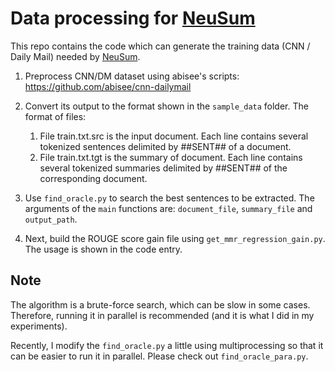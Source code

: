 # Data processing for [NeuSum](https://github.com/magic282/NeuSum)

This repo contains the code which can generate the training data (CNN / Daily Mail) needed by [NeuSum](https://github.com/magic282/NeuSum).



1. Preprocess CNN/DM dataset using abisee's scripts: https://github.com/abisee/cnn-dailymail
2. Convert its output to the format shown in the `sample_data` folder. The format of files:
    1. File train.txt.src is the input document. Each line contains several tokenized sentences delimited by ##SENT## of a document.
    2. File train.txt.tgt is the summary of document. Each line contains several tokenized summaries delimited by ##SENT## of the corresponding document.

3. Use `find_oracle.py` to search the best sentences to be extracted. The arguments of the `main` functions are: `document_file`, `summary_file` and `output_path`.
4. Next, build the ROUGE score gain file using `get_mmr_regression_gain.py`. The usage is shown in the code entry.


## Note
The algorithm is a brute-force search, which can be slow in some cases. Therefore, running it in parallel is recommended (and it is what I did in my experiments).

Recently, I modify the `find_oracle.py` a little using multiprocessing so that it can be easier to run it in parallel. Please check out `find_oracle_para.py`.
